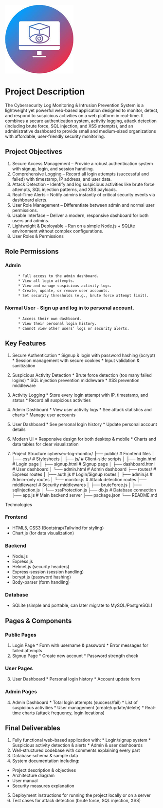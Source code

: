 ![image_aLt align="center"](https://github.com/Beniyam-B/Cybersecurity-Log-Monitoring-Intrusion-Prevention-System-/blob/b45e18722aca380461e6fedfcbac1d0e8c9e38f9/photo_5816815917580012191_m.jpg)








# Project Description

   The Cybersecurity Log Monitoring & Intrusion Prevention System is a lightweight yet powerful web-based application designed to monitor, detect, and respond to suspicious activities on a web platform in real-time.
   It combines a secure authentication system, activity logging, attack detection (including brute force, SQL injection, and XSS attempts), and an administrative dashboard to provide small and medium-sized organizations with affordable, user-friendly security monitoring.

## Project Objectives
 1.	Secure Access Management – Provide a robust authentication system with signup, login, and session handling.
 2.	Comprehensive Logging – Record all login attempts (successful and failed) with timestamp, IP address, and user data.
 3.	Attack Detection – Identify and log suspicious activities like brute force attempts, SQL injection patterns, and XSS payloads.
 4.	Real-Time Alerts – Notify admins instantly of critical security events via dashboard alerts.
 5.	User Role Management – Differentiate between admin and normal user permissions.
 6.	Usable Interface – Deliver a modern, responsive dashboard for both users and admins.
 7.	Lightweight & Deployable – Run on a simple Node.js + SQLite environment without complex configurations.
 8.	User Roles & Permissions
## Role	Permissions
### Admin	
          * Full access to the admin dashboard.
          * View all login attempts.
          * View and manage suspicious activity logs.
          * Create, update, or remove user accounts.
          * Set security thresholds (e.g., brute force attempt limit).
### Normal User	- Sign up and log in to personal account.
          * Access their own dashboard.
          * View their personal login history.
          * Cannot view other users’ logs or security alerts.

## Key Features
  1.	Secure Authentication
     * Signup & login with password hashing (bcrypt)
     * Session management with secure cookies
     * Input validation & sanitization
  2.	Suspicious Activity Detection
     * Brute force detection (too many failed logins)
     * SQL injection prevention middleware
     *	XSS prevention middleware
  3.	Activity Logging
     * Store every login attempt with IP, timestamp, and status
     * Record all suspicious activities
  4.	Admin Dashboard
     * View user activity logs
     * See attack statistics and charts
     * Manage user accounts
  5.	User Dashboard
     * See personal login history
     * Update personal account details
  6.	Modern UI
     * Responsive design for both desktop & mobile
     * Charts and data tables for clear visualization




  7.	Project Structure
cybersec-log-monitor/
├── public/               # Frontend files
│   ├── css/               # Stylesheets
│   ├── js/                # Client-side scripts
│   ├── login.html         # Login page
│   ├── signup.html        # Signup page
│   ├── dashboard.html     # User dashboard
│   └── admin.html         # Admin dashboard
├── routes/                # Express routes
│   ├── auth.js            # Login/Signup routes
│   ├── admin.js           # Admin-only routes
│   └── monitor.js         # Attack detection routes
├── middleware/            # Security middlewares
│   ├── bruteForce.js
│   ├── sqlInjection.js
│   └── xssProtection.js
├── db.js                  # Database connection
├── app.js                 # Main backend server
├── package.json
└── README.md

  Technologies
 ### Frontend
   * HTML5, CSS3 (Bootstrap/Tailwind for styling)
   * Chart.js (for data visualization)
### Backend
  * Node.js
  * Express.js
  * Helmet.js (security headers)
  * Express-session (session handling)
  * bcrypt.js (password hashing)
  * Body-parser (form handling)
### Database
  * SQLite (simple and portable, can later migrate to MySQL/PostgreSQL)


 ## Pages & Components
 ### Public Pages
  1.	Login Page
    * Form with username & password
    * Error messages for failed attempts
  2.	Signup Page
    * Create new account
    * Password strength check
### User Pages
  3.	User Dashboard
    * Personal login history
    * Account update form
### Admin Pages
  4.	Admin Dashboard
    * Total login attempts (success/fail)
    * List of suspicious activities
    * User management (create/update/delete)
    * Real-time charts (attack frequency, login locations)
## Final Deliverables
  1.	Fully functional web-based application with:
    * Login/signup system
    * Suspicious activity detection & alerts
    * Admin & user dashboards
  2.	Well-structured codebase with comments explaining every part
  3.	Database schema & sample data
  4.	System documentation including:
   * Project description & objectives
   * Architecture diagram
   * User manual
   * Security measures explanation
  5.	Deployment instructions for running the project locally or on a server
6.	Test cases for attack detection (brute force, SQL injection, XSS)

